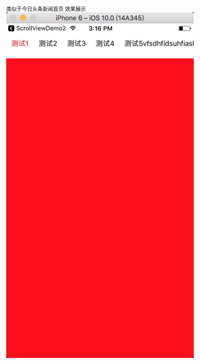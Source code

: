  类似于今日头条新闻首页
 效果展示
 ![image](https://github.com/wangxiaobai1840/LinkScroller/blob/master/Scroller/Assets.xcassets/showImage1.imageset/50126E93-93E6-42E9-9404-3DACF49AD1C2.png?raw=true)
